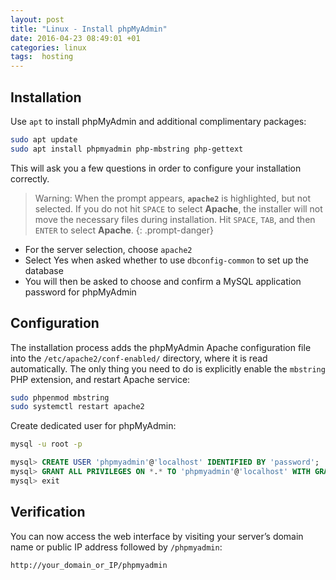 ```yaml
---
layout: post
title: "Linux - Install phpMyAdmin"
date: 2016-04-23 08:49:01 +01
categories: linux
tags:  hosting
---
```


## Installation

Use `apt` to install phpMyAdmin and additional complimentary packages:

```bash
sudo apt update
sudo apt install phpmyadmin php-mbstring php-gettext
```

This will ask you a few questions in order to configure your installation correctly.

>Warning: When the prompt appears, **`apache2`** is highlighted, but not selected. If you do not hit `SPACE` to select **Apache**, the installer will not move the necessary files during installation. Hit `SPACE`, `TAB`, and then `ENTER` to select **Apache**.
{: .prompt-danger}

- For the server selection, choose `apache2`
- Select Yes when asked whether to use `dbconfig-common` to set up the database
- You will then be asked to choose and confirm a MySQL application password for phpMyAdmin

## Configuration

The installation process adds the phpMyAdmin Apache configuration file into the `/etc/apache2/conf-enabled/` directory, where it is read automatically. The only thing you need to do is explicitly enable the `mbstring` PHP extension, and restart Apache service:

```bash
sudo phpenmod mbstring
sudo systemctl restart apache2
```

Create dedicated user for phpMyAdmin:

```bash
mysql -u root -p
```

```sql
mysql> CREATE USER 'phpmyadmin'@'localhost' IDENTIFIED BY 'password';
mysql> GRANT ALL PRIVILEGES ON *.* TO 'phpmyadmin'@'localhost' WITH GRANT OPTION;
mysql> exit
```

## Verification

You can now access the web interface by visiting your server’s domain name or public IP address followed by `/phpmyadmin`:

`http://your_domain_or_IP/phpmyadmin`
